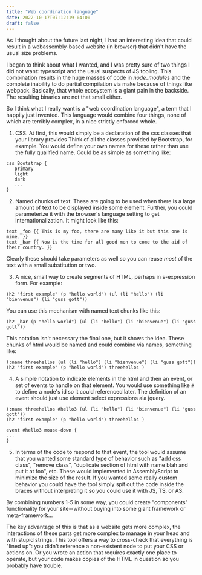 ```yaml
---
title: "Web coordination language"
date: 2022-10-17T07:12:19-04:00
draft: false
---
```


As I thought about the future last night, I had an interesting idea that could result
in a webassembly-based website (in browser) that didn't have the usual size problems.

I began to think about what I wanted, and I was pretty sure of two things I did
not want: typescript and the usual suspects of JS tooling.  This combination results
in the huge masses of code in _node_modules_ and the complete inability to do
partial compilation via make because of things like webpack.  Basically, that whole
ecosystem is a giant pain in the backside.  The resulting binaries are not that
small either.

So I think what I really want is a "web coordination language", a term that I happily
just invented.  This language would combine four things, none of which are terribly
complex, in a nice strictly enforced whole.

1. CSS.  At first, this would simply be a declaration of the css classes that your
library provides  Think of all the classes provided by Bootstrap, for example.
You would define your own names for these rather than use the fully qualified name.
Could be as simple as something like:
 ```
css Bootstrap {
    primary
    light
    dark
    ...
}
```

2.  Named chunks of text.  These are going to be used when there is a large amount
of text to be displayed inside some element.  Further, you could parameterize it
with the browser's language setting to get internationalization.  It might look
like this:
```
text _foo {{ This is my foo, there are many like it but this one is mine. }}
text _bar {{ Now is the time for all good men to come to the aid of their country. }}
```
Clearly these should take parameters as well so you can reuse _most_ of the text
with a small substitution or two.

3. A nice, small way to create segments of HTML, perhaps in s-expression form. For
example:
```
(h2 "first example" (p "hello world") (ul (li "hello") (li "bienvenue") (li "guss gott"))
```
You can use this mechanism with named text chunks like this:
```
(h2 _bar (p "hello world") (ul (li "hello") (li "bienvenue") (li "guss gott"))
```
This notation isn't necessary the final one, but it shows the idea.  These chunks
of html would be named and could combine via names, something like:
```
(:name threehellos (ul (li "hello") (li "bienvenue") (li "guss gott"))
(h2 "first example" (p "hello world") threehellos )
```

4. A simple notation to indicate elements in the html and then an event, or set of
events to handle on that element. You would use something like `#` to define a node's
id so it could referenced later.  The definition of an event should just use
element select expressions ala jquery.

```
(:name threehellos #hello3 (ul (li "hello") (li "bienvenue") (li "guss gott"))
(h2 "first example" (p "hello world") threehellos )

event #hello3 mouse-down {
...
}  
```
5. In terms of the code to respond to that event, the tool would assume that
you wanted some standard type of behavior such as "add css class", "remove class",
"duplicate section of html with name blah and put it at foo", etc.  These would
implemented in AssemblyScript to minimize the size of the result.  If you wanted
some really custom behavior you could have the tool simply spit out the code inside
the braces without interpreting it so you could use it with JS, TS, or AS.

By combining numbers 1-5 in some way, you could create "components" functionality
for your site--without buying into some giant framework or meta-framework...

The key advantage of this is that as a website gets more complex, the interactions
of these parts get more complex to manage in your head and with stupid strings. 
This tool offers a way to cross-check that everything is "lined up": you didn't
reference a non-existent node to put your CSS or actions on. Or you wrote an action
that requires exactly one place to operate, but your code makes copies of the HTML
in question so you probably have trouble.
